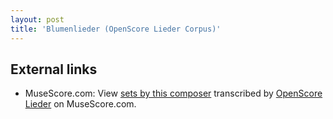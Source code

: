 ```yaml
---
layout: post
title: 'Blumenlieder (OpenScore Lieder Corpus)'
---
```


## External links

- MuseScore.com: View [sets by this composer] transcribed by [OpenScore Lieder] on MuseScore.com.

[sets by this composer]: https://musescore.com/openscore-lieder-corpus/sets/5103316
[OpenScore Lieder]: https://musescore.com/openscore-lieder-corpus


